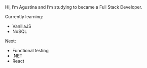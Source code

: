 ﻿
Hi, I’m Agustina and I’m studying to became a Full Stack Developer.

Currently learning:
- VanillaJS
- NoSQL

Next:
- Functional testing
- .NET
- React
